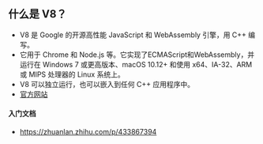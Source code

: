 ## 什么是 V8？
* V8 是 Google 的开源高性能 JavaScript 和 WebAssembly 引擎，用 C++ 编写。
* 它用于 Chrome 和 Node.js 等。它实现了ECMAScript和WebAssembly，并运行在 Windows 7 或更高版本、macOS 10.12+ 和使用 x64、IA-32、ARM 或 MIPS 处理器的 Linux 系统上。
* V8 可以独立运行，也可以嵌入到任何 C++ 应用程序中。
*  [官方网站]("https://v8.dev/")

#### 入门文档
* https://zhuanlan.zhihu.com/p/433867394
